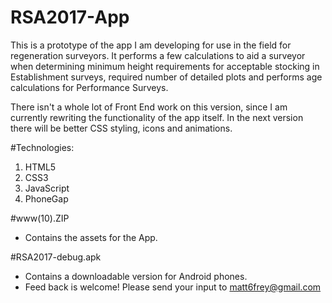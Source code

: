 # RSA2017-App

This is a prototype of the app I am developing for use in the field for regeneration surveyors. It performs a few calculations to aid a surveyor when determining minimum height requirements for acceptable stocking in Establishment surveys, required number of detailed plots and performs age calculations for Performance Surveys. 

There isn't a whole lot of Front End work on this version, since I am currently rewriting the functionality of the app itself. In the next version there will be better CSS styling, icons and animations.

#Technologies:

1. HTML5
2. CSS3
3. JavaScript
4. PhoneGap

#www(10).ZIP

- Contains the assets for the App. 

#RSA2017-debug.apk

- Contains a downloadable version for Android phones.
- Feed back is welcome! Please send your input to matt6frey@gmail.com
